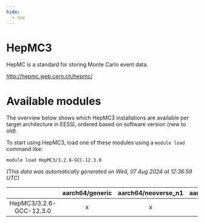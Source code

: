 ```yaml
---
hide:
  - toc
---
```


HepMC3
======


HepMC is a standard for storing Monte Carlo event data.

http://hepmc.web.cern.ch/hepmc/
# Available modules


The overview below shows which HepMC3 installations are available per target architecture in EESSI, ordered based on software version (new to old).

To start using HepMC3, load one of these modules using a `module load` command like:

```shell
module load HepMC3/3.2.6-GCC-12.3.0
```

*(This data was automatically generated on Wed, 07 Aug 2024 at 12:36:59 UTC)*  

| |aarch64/generic|aarch64/neoverse_n1|aarch64/neoverse_v1|x86_64/generic|x86_64/amd/zen2|x86_64/amd/zen3|x86_64/amd/zen4|x86_64/intel/haswell|x86_64/intel/skylake_avx512|
| :---: | :---: | :---: | :---: | :---: | :---: | :---: | :---: | :---: | :---: |
|HepMC3/3.2.6-GCC-12.3.0|x|x|x|x|x|x|-|x|x|
